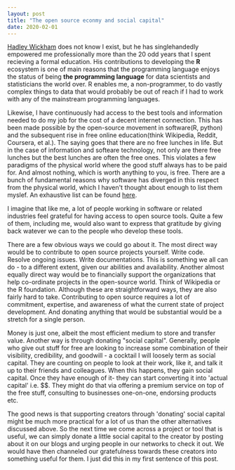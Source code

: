 ```yaml
---
layout: post
title: "The open source econmy and social capital"
date: 2020-02-01
---
```


[Hadley Wickham](http://hadley.nz/) does not know I exist, but he has singlehandedly empowered me professionally more than the 20 odd years that I spent recieving a formal education. His contributions to developing the **R** ecosystem is one of main reasons that the programming language enjoys the status of being **the programming language** for data scientists and statisticians the world over. R enables me, a non-programmer, to do vastly complex things to data that would probably be out of reach if I had to work with any of the mainstream programming languages.

Likewise, I have continuously had access to the best tools and information needed to do my job for the cost of a decent internet connection. This has been made possible by the open-source movement in software(R, python) and the subsequent rise in free online education(think Wikipedia, Reddit, Coursera, et al.). The saying goes that there are no free lunches in life. But in the case of information and softeare technology, not only are there free lunches but the best lunches are often the free ones.
This violates a few paradigms of the physical world where the good stuff always has to be paid for. And almost nothing, which is worth anything to you, is free. There are a bunch of fundamental reasons why software has diverged in this respect from the physical world, which I haven't thought about enough to list them myslef. An exhaustive list can be found [here](http://www.linfo.org/open_source_development_incentives.html). 

I imagine that like me, a lot of people working in software or related industries feel grateful for having access to open source tools. Quite a few of them, including me, would also want to express that gratitude by giving back watever we can to the people who develop these tools. 

There are a few obvious ways we could go about it. The most direct way would be to contribute to open source projects yourself. Write code. Resolve ongoing issues. Write documentations. This is something we all can do - to a different extent, given our abilities and availability. Another almost equally direct way would be to financially support the organizations that help co-ordinate projects in the open-source world. Think of Wikipedia or the R foundation. 
Although these are straightforward ways, they are also fairly hard to take. Contributing to open source requires a lot of commitment, expertise, and awareness of what the current state of project development. And donating anything that would be substantial would be a stretch for a single person.

Money is just one, albeit the most efficient medium to store and transfer value. Another way is through donating "social capital". Generally, people who give out stuff for free are looking to increase some combination of their visibility, credibility, and goodwill - a cocktail I will loosely term as social capital. They are counting on people to look at their work, like it, and talk it up to their friends and colleagues. When this happens, they gain social capital. Once they have enough of it- they can start converting it into 'actual capital' i.e. $$. They might do that via offering a premium service on top of the free stuff, consulting to businesses one-on-one, endorsing products etc. 

The good news is that supporting creators through 'donating' social capital might be much more practical for a lot of us than the other alternatives discussed above. So the next time we come across a project or tool that is useful, we can simply donate a little social capital to the creator by posting about it on our blogs and urging people in our networks to check it out. We would have then channeled our gratefulness towards these creators into something useful for them. I just did this in my first sentence of this post.
